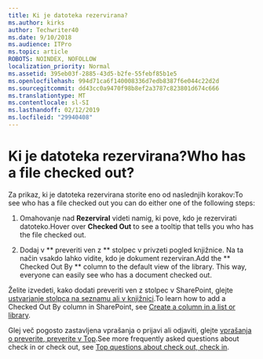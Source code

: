 ```yaml
---
title: Ki je datoteka rezervirana?
ms.author: kirks
author: Techwriter40
ms.date: 9/10/2018
ms.audience: ITPro
ms.topic: article
ROBOTS: NOINDEX, NOFOLLOW
localization_priority: Normal
ms.assetid: 395eb03f-2885-43d5-b2fe-55febf85b1e5
ms.openlocfilehash: 994d71ca6f140008336d7edb8387f6e044c22d2d
ms.sourcegitcommit: dd43cc0a9470f98b8ef2a3787c823801d674c666
ms.translationtype: MT
ms.contentlocale: sl-SI
ms.lasthandoff: 02/12/2019
ms.locfileid: "29940408"
---
```

# <a name="who-has-a-file-checked-out"></a><span data-ttu-id="4d4e1-102">Ki je datoteka rezervirana?</span><span class="sxs-lookup"><span data-stu-id="4d4e1-102">Who has a file checked out?</span></span>

<span data-ttu-id="4d4e1-103">Za prikaz, ki je datoteka rezervirana storite eno od naslednjih korakov:</span><span class="sxs-lookup"><span data-stu-id="4d4e1-103">To see who has a file checked out you can do either one of the following steps:</span></span>
  
1. <span data-ttu-id="4d4e1-104">Omahovanje nad **Rezerviral** videti namig, ki pove, kdo je rezervirati datoteko.</span><span class="sxs-lookup"><span data-stu-id="4d4e1-104">Hover over **Checked Out** to see a tooltip that tells you who has the file checked out.</span></span> 
    
2. <span data-ttu-id="4d4e1-p101">Dodaj v \*\* preveriti ven z \*\* stolpec v privzeti pogled knjižnice. Na ta način vsakdo lahko vidite, kdo je dokument rezerviran.</span><span class="sxs-lookup"><span data-stu-id="4d4e1-p101">Add the \*\* Checked Out By \*\* column to the default view of the library. This way, everyone can easily see who has a document checked out.</span></span> 
    
<span data-ttu-id="4d4e1-107">Želite izvedeti, kako dodati preveriti ven z stolpec v SharePoint, glejte [ustvarjanje stolpca na seznamu ali v knjižnici](https://go.microsoft.com/fwlink/?linkid=2019591).</span><span class="sxs-lookup"><span data-stu-id="4d4e1-107">To learn how to add a Checked Out By column in SharePoint, see [Create a column in a list or library](https://go.microsoft.com/fwlink/?linkid=2019591).</span></span> 
  
<span data-ttu-id="4d4e1-108">Glej več pogosto zastavljena vprašanja o prijavi ali odjaviti, glejte [vprašanja o preverite, preverite v Top](https://go.microsoft.com/fwlink/?linkid=2018786).</span><span class="sxs-lookup"><span data-stu-id="4d4e1-108">See more frequently asked questions about check in or check out, see [Top questions about check out, check in](https://go.microsoft.com/fwlink/?linkid=2018786).</span></span>
  

